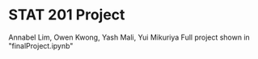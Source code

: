 # STAT 201 Project
Annabel Lim, Owen Kwong, Yash Mali, Yui Mikuriya
Full project shown in "finalProject.ipynb"
